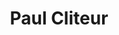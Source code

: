 ---
title: 'Paul Cliteur'
description: 'Paul Cliteur is emeritus hoogleraar encyclopedie van het recht aan de Universiteit Leiden. Van 2019 tot 2023 was hij senator voor Forum voor Democratie en van 2018 tot 2022 was hij directeur van het Renaissance Instituut.'
keyword: Senator
pseudonym: false
image: 9a46eed8-6b5d-423b-894d-cdb3825a6df6.jpg
---
